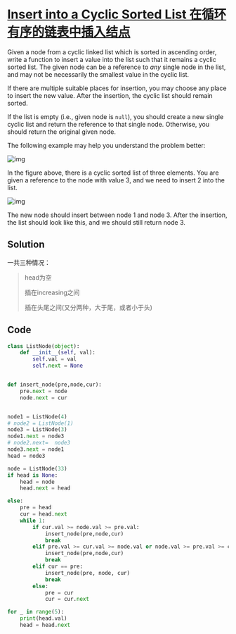 # [Insert into a Cyclic Sorted List 在循环有序的链表中插入结点](https://www.cnblogs.com/grandyang/p/9981163.html)

Given a node from a cyclic linked list which is sorted in ascending order, write a function to insert a value into the list such that it remains a cyclic sorted list. The given node can be a reference to *any* single node in the list, and may not be necessarily the smallest value in the cyclic list.

If there are multiple suitable places for insertion, you may choose any place to insert the new value. After the insertion, the cyclic list should remain sorted.

If the list is empty (i.e., given node is `null`), you should create a new single cyclic list and return the reference to that single node. Otherwise, you should return the original given node.

The following example may help you understand the problem better:

 

![img](https://assets.leetcode.com/uploads/2018/10/12/insertcyclicbefore.png)

In the figure above, there is a cyclic sorted list of three elements. You are given a reference to the node with value 3, and we need to insert 2 into the list.

 

![img](https://assets.leetcode.com/uploads/2018/10/12/insertcyclicafter.png)

The new node should insert between node 1 and node 3. After the insertion, the list should look like this, and we should still return node 3.



## Solution

一共三种情况：

> head为空
>
> 插在increasing之间
>
> 插在头尾之间(又分两种，大于尾，或者小于头)





## Code

```python
class ListNode(object):
    def __init__(self, val):
        self.val = val
        self.next = None


def insert_node(pre,node,cur):
    pre.next = node
    node.next = cur


node1 = ListNode(4)
# node2 = ListNode(1)
node3 = ListNode(3)
node1.next = node3
# node2.next=  node3
node3.next = node1
head = node3

node = ListNode(33)
if head is None:
    head = node
    head.next = head

else:
    pre = head
    cur = head.next
    while 1:
        if cur.val >= node.val >= pre.val:
            insert_node(pre,node,cur)
            break
        elif pre.val >= cur.val >= node.val or node.val >= pre.val >= cur.val:
            insert_node(pre,node,cur)
            break
        elif cur == pre:
            insert_node(pre, node, cur)
            break
        else:
            pre = cur
            cur = cur.next

for _ in range(5):
    print(head.val)
    head = head.next
```

